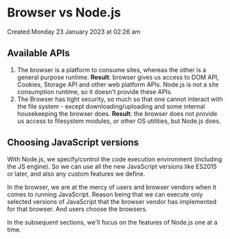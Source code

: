 # Browser vs Node.js
Created Monday 23 January 2023 at 02:26 am

## Available APIs
1. The browser is a platform to consume sites, whereas the other is a general purpose runtime. **Result**: browser gives us access to DOM API, Cookies, Storage API and other web platform APIs. Node.js is not a site consumption runtime, so it doesn't provide these APIs.
2. The Browser has tight security, so much so that one cannot interact with the file system - except downloading/uploading and some internal housekeeping the browser does. **Result**: the browser does not provide us access to filesystem modules, or other OS utilities, but Node.js does.
   

## Choosing JavaScript versions
With Node.js, we specify/control the code execution environment (including the JS engine).
So we can use all the new JavaScript versions like ES2015 or later, and also any custom features we define.

In the browser, we are at the mercy of users and browser vendors when it comes to running JavaScript. Reason being that we can execute only selected versions of JavaScript that the browser vendor has implemented for that browser. And users choose the browsers.


In the subsequent sections, we'll focus on the features of Node.js one at a time.